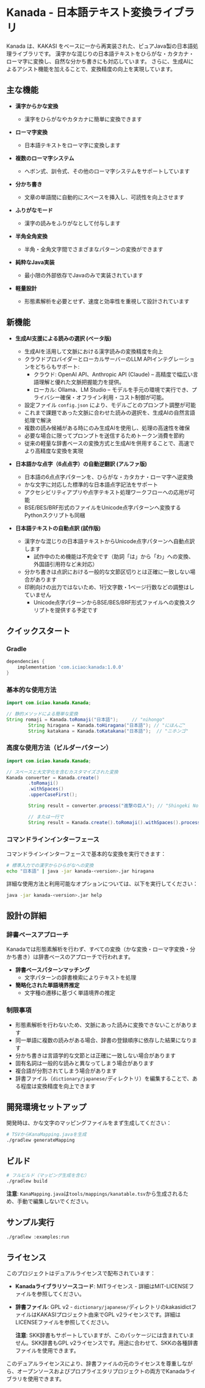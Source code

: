 # Kanada - 日本語テキスト変換ライブラリ

Kanada は、KAKASI をベースに一から再実装された、ピュアJava製の日本語処理ライブラリです。
漢字かな混じりの日本語テキストをひらがな・カタカナ・ローマ字に変換し、自然な分かち書きにも対応しています。
さらに、生成AIによるアシスト機能を加えることで、変換精度の向上を実現しています。

## 主な機能

- **漢字からかな変換**
    - 漢字をひらがなやカタカナに簡単に変換できます

- **ローマ字変換**
    - 日本語テキストをローマ字に変換します

- **複数のローマ字システム**
    - ヘボン式、訓令式、その他のローマ字システムをサポートしています

- **分かち書き**
    - 文章の単語間に自動的にスペースを挿入し、可読性を向上させます

- **ふりがなモード**
    - 漢字の読みをふりがなとして付与します

- **半角全角変換**
    - 半角・全角文字間でさまざまなパターンの変換ができます

- **純粋なJava実装**
    - 最小限の外部依存でJavaのみで実装されています

- **軽量設計**
    - 形態素解析を必要とせず、速度と効率性を重視して設計されています

## 新機能

- **生成AI支援による読みの選択 (ベータ版)**
    - 生成AIを活用して文脈における漢字読みの変換精度を向上
    - クラウドプロバイダーとローカルサーバーのLLM APIインテグレーションをどちらもサポート:
        - クラウド: OpenAI API、Anthropic API (Claude) – 高精度で幅広い言語理解と優れた文脈把握能力を提供。
        - ローカル: Ollama、LM Studio – モデルを手元の環境で実行でき、プライバシー確保・オフライン利用・コスト制御が可能。
    - 設定ファイル `config.json` により、モデルごとのプロンプト調整が可能
    - これまで課題であった文脈に合わせた読みの選択を、生成AIの自然言語処理で解決
    - 複数の読み候補がある時にのみ生成AIを使用し、処理の高速性を確保
    - 必要な場合に限ってプロンプトを送信するためトークン消費を節約
    - 従来の軽量な辞書ベースの変換方式と生成AIを併用することで、高速でより高精度な変換を実現


- **日本語かな点字（6点点字）の自動逆翻訳 (アルファ版)**
    - 日本語の6点点字パターンを、ひらがな・カタカナ・ローマ字へ逆変換
    - かな文字に対応した標準的な日本語点字記法をサポート
    - アクセシビリティアプリや点字テキスト処理ワークフローへの応用が可能
    - BSE/BES/BRF形式のファイルをUnicode点字パターンへ変換するPythonスクリプトも同梱


- **日本語テキストの自動点訳 (試作版)**
    - 漢字かな混じりの日本語テキストからUnicode点字パターンへ自動点訳します
        - 試作中のため機能は不完全です（助詞「は」から「わ」への変換、外国語引用符など未対応）
    - 分かち書きは点訳における一般的な文節区切りとは正確に一致しない場合があります
    - 印刷向けの出力ではないため、1行文字数・1ベージ行数などの調整はしていません
        - Unicode点字パターンからBSE/BES/BRF形式ファイルへの変換スクリプトを提供する予定です

## クイックスタート

### Gradle

```gradle
dependencies {
    implementation 'com.iciao:kanada:1.0.0'
}
```

### 基本的な使用方法

```java
import com.iciao.kanada.Kanada;

// 静的メソッドによる簡単な変換
String romaji = Kanada.toRomaji("日本語");     // "nihongo"
        String hiragana = Kanada.toHiragana("日本語"); // "にほんご"
        String katakana = Kanada.toKatakana("日本語");  // "ニホンゴ"
```

### 高度な使用方法（ビルダーパターン）

```java
import com.iciao.kanada.Kanada;

// スペースと大文字化を含むカスタマイズされた変換
Kanada converter = Kanada.create()
        .toRomaji()
        .withSpaces()
        .upperCaseFirst();

        String result = converter.process("進撃の巨人"); // "Shingeki No Kyojin"

        // または一行で
        String result = Kanada.create().toRomaji().withSpaces().process("進撃の巨人");
```

### コマンドラインインターフェース

コマンドラインインターフェースで基本的な変換を実行できます：

```bash
# 標準入力での漢字からひらがなへの変換
echo "日本語" | java -jar kanada-<version>.jar hiragana
```

詳細な使用方法と利用可能なオプションについては、以下を実行してください：

```bash
java -jar kanada-<version>.jar help
```

## 設計の詳細

### 辞書ベースアプローチ

Kanadaでは形態素解析を行わず、すべての変換（かな変換・ローマ字変換・分かち書き）は辞書ベースのアプローチで行われます。

- **辞書ベースパターンマッチング**
    - 文字パターンの辞書検索によりテキストを処理
- **簡略化された単語境界推定**
    - 文字種の遷移に基づく単語境界の推定

### 制限事項

- 形態素解析を行わないため、文脈にあった読みに変換できないことがあります
- 同一単語に複数の読みがある場合、辞書の登録順序に依存した結果になります
- 分かち書きは言語学的な文節とは正確に一致しない場合があります
- 固有名詞は一般的な読みと異なってしまう場合があります
- 複合語が分割されてしまう場合があります
- 辞書ファイル（`dictionary/japanese/`ディレクトリ）を編集することで、ある程度は変換精度を向上できます

## 開発環境セットアップ

開発時は、かな文字のマッピングファイルをまず生成してください：

```bash
# TSVからKanaMapping.javaを生成
./gradlew generateMapping
```

## ビルド

```bash
# フルビルド（マッピング生成を含む）
./gradlew build
```

**注意**: `KanaMapping.java`は`tools/mappings/kanatable.tsv`から生成されるため、手動で編集しないでください。

## サンプル実行

```bash
./gradlew :examples:run
```

## ライセンス

このプロジェクトはデュアルライセンスで配布されています：

- **Kanadaライブラリソースコード**: MITライセンス - 詳細はMIT-LICENSEファイルを参照してください。
- **辞書ファイル**: GPL v2 - `dictionary/japanese/`ディレクトリのkakasidictファイルはKAKASIプロジェクト由来でGPL
  v2ライセンスです。詳細はLICENSEファイルを参照してください。

  **注意**: SKK辞書もサポートしていますが、このパッケージには含まれていません。SKK辞書もGPL
  v2ライセンスです。用途に合わせて、SKKの各種辞書ファイルを使用できます。

このデュアルライセンスにより、辞書ファイルの元のライセンスを尊重しながら、オープンソースおよびプロプライエタリプロジェクトの両方でKanadaライブラリを使用できます。
